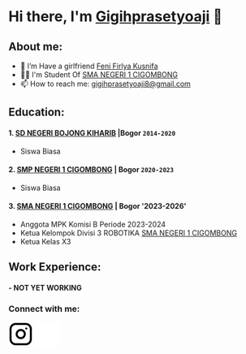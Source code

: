 # Hi there, I'm  [Gigihprasetyoaji](https://l.instagram.com/?u=https%3A%2F%2Finstagram.com%2Fgigihprasetyo_aji%3Figshid%3DMmVlMjlkMTBhMg%253D%253D&e=AT1bSZLZ9ZQ2PtBpifKY_4aQYHAr0TWyhUgiotBB2Qbw_atwjykLeRHocjJas9jorApU1yjwt7eBBGNrMNfwdNs0HCgntISge5-vFLo) 👋
## About me:
- 🔭 I’m Have a girlfriend [Feni Firlya Kusnifa](https://www.instagram.com/feniifrlyaa_?utm_source=ig_web_button_share_sheet&igsh=ZDNlZDc0MzIxNw==)
- 👨‍💻 I'm Student Of [SMA NEGERI 1 CIGOMBONG](https://maps.app.goo.gl/UNWt7Evkc8RZFfK3)
- 📫 How to reach me: gigihprasetyoaji8@gmail.com

## Education:

#### 1. [SD NEGERI BOJONG KIHARIB](https://maps.app.goo.gl/9Se1ji8AVJ6NFSqS9) |Bogor  `2014-2020`
   - Siswa Biasa
 #### 2. [SMP NEGERI 1 CIGOMBONG](https://www.sman1kebumen.sch.id) |  Bogor `2020-2023`
   - Siswa Biasa
#### 3. [SMA NEGERI 1 CIGOMBONG](https://maps.app.goo.gl/EY4Ftdr4vJa1ayh29) | Bogor '2023-2026'
   - Anggota MPK Komisi B Periode 2023-2024
   - Ketua Kelompok Divisi 3 ROBOTIKA [SMA NEGERI 1 CIGOMBONG](https://maps.app.goo.gl/EY4Ftdr4vJa1ayh29)
   - Ketua Kelas X3

## Work Experience:
#### - NOT YET WORKING


### Connect with me:


[![website](./img/instagram-light.svg)](https://l.instagram.com/?u=https%3A%2F%2Finstagram.com%2Fgigihprasetyo_aji%3Figshid%3DMmVlMjlkMTBhMg%253D%253D&e=AT1bSZLZ9ZQ2PtBpifKY_4aQYHAr0TWyhUgiotBB2Qbw_atwjykLeRHocjJas9jorApU1yjwt7eBBGNrMNfwdNs0HCgntISge5-vFLo#gh-light-mode-only)
[![website](./img/instagram-dark.svg)](https://l.instagram.com/?u=https%3A%2F%2Finstagram.com%2Fgigihprasetyo_aji%3Figshid%3DMmVlMjlkMTBhMg%253D%253D&e=AT1bSZLZ9ZQ2PtBpifKY_4aQYHAr0TWyhUgiotBB2Qbw_atwjykLeRHocjJas9jorApU1yjwt7eBBGNrMNfwdNs0HCgntISge5-vFLo#gh-dark-mode-only)



[webdev]: https://github.com/vincentwidyan/vincentwidyan
